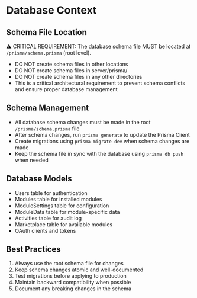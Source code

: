 <!--
Update Rules for databaseContext.md
- Only updated for schema changes, new models, or best practices.
- All changes should be atomic and well-documented.
- Date major updates or new sections.
- Use cross-references instead of duplication.
- Archive outdated sections rather than deleting.
- Add a table of contents if file exceeds 200 lines.
- Summarize changes at the top if the update is significant.
-->

# Database Context

## Schema File Location
⚠️ CRITICAL REQUIREMENT: The database schema file MUST be located at `/prisma/schema.prisma` (root level).
- DO NOT create schema files in other locations
- DO NOT create schema files in server/prisma/
- DO NOT create schema files in any other directories
- This is a critical architectural requirement to prevent schema conflicts and ensure proper database management

## Schema Management
- All database schema changes must be made in the root `/prisma/schema.prisma` file
- After schema changes, run `prisma generate` to update the Prisma Client
- Create migrations using `prisma migrate dev` when schema changes are made
- Keep the schema file in sync with the database using `prisma db push` when needed

## Database Models
- Users table for authentication
- Modules table for installed modules
- ModuleSettings table for configuration
- ModuleData table for module-specific data
- Activities table for audit log
- Marketplace table for available modules
- OAuth clients and tokens

## Best Practices
1. Always use the root schema file for changes
2. Keep schema changes atomic and well-documented
3. Test migrations before applying to production
4. Maintain backward compatibility when possible
5. Document any breaking changes in the schema 